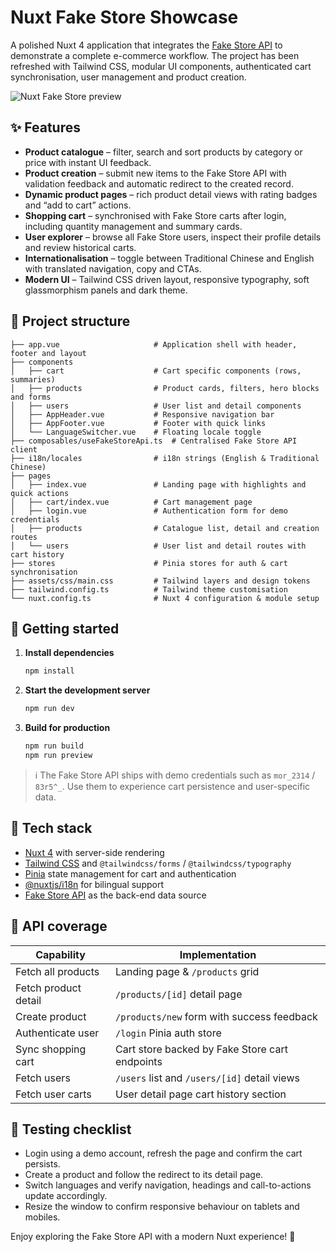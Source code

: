 # Nuxt Fake Store Showcase

A polished Nuxt 4 application that integrates the [Fake Store API](https://fakestoreapi.com/) to demonstrate a complete e-commerce workflow. The project has been refreshed with Tailwind CSS, modular UI components, authenticated cart synchronisation, user management and product creation.

![Nuxt Fake Store preview](https://i.imgur.com/mIOKP43.png)

## ✨ Features

- **Product catalogue** – filter, search and sort products by category or price with instant UI feedback.
- **Product creation** – submit new items to the Fake Store API with validation feedback and automatic redirect to the created record.
- **Dynamic product pages** – rich product detail views with rating badges and “add to cart” actions.
- **Shopping cart** – synchronised with Fake Store carts after login, including quantity management and summary cards.
- **User explorer** – browse all Fake Store users, inspect their profile details and review historical carts.
- **Internationalisation** – toggle between Traditional Chinese and English with translated navigation, copy and CTAs.
- **Modern UI** – Tailwind CSS driven layout, responsive typography, soft glassmorphism panels and dark theme.

## 🧱 Project structure

```
├── app.vue                     # Application shell with header, footer and layout
├── components
│   ├── cart                    # Cart specific components (rows, summaries)
│   ├── products                # Product cards, filters, hero blocks and forms
│   ├── users                   # User list and detail components
│   ├── AppHeader.vue           # Responsive navigation bar
│   ├── AppFooter.vue           # Footer with quick links
│   └── LanguageSwitcher.vue    # Floating locale toggle
├── composables/useFakeStoreApi.ts  # Centralised Fake Store API client
├── i18n/locales                # i18n strings (English & Traditional Chinese)
├── pages
│   ├── index.vue               # Landing page with highlights and quick actions
│   ├── cart/index.vue          # Cart management page
│   ├── login.vue               # Authentication form for demo credentials
│   ├── products                # Catalogue list, detail and creation routes
│   └── users                   # User list and detail routes with cart history
├── stores                      # Pinia stores for auth & cart synchronisation
├── assets/css/main.css         # Tailwind layers and design tokens
├── tailwind.config.ts          # Tailwind theme customisation
└── nuxt.config.ts              # Nuxt 4 configuration & module setup
```

## 🚀 Getting started

1. **Install dependencies**
   ```bash
   npm install
   ```

2. **Start the development server**
   ```bash
   npm run dev
   ```

3. **Build for production**
   ```bash
   npm run build
   npm run preview
   ```

> ℹ️ The Fake Store API ships with demo credentials such as `mor_2314` / `83r5^_`. Use them to experience cart persistence and user-specific data.

## 🧩 Tech stack

- [Nuxt 4](https://nuxt.com/) with server-side rendering
- [Tailwind CSS](https://tailwindcss.com/) and `@tailwindcss/forms` / `@tailwindcss/typography`
- [Pinia](https://pinia.vuejs.org/) state management for cart and authentication
- [@nuxtjs/i18n](https://i18n.nuxtjs.org/) for bilingual support
- [Fake Store API](https://fakestoreapi.com/) as the back-end data source

## 🔐 API coverage

| Capability           | Implementation |
|----------------------|----------------|
| Fetch all products   | Landing page & `/products` grid |
| Fetch product detail | `/products/[id]` detail page |
| Create product       | `/products/new` form with success feedback |
| Authenticate user    | `/login` Pinia auth store |
| Sync shopping cart   | Cart store backed by Fake Store cart endpoints |
| Fetch users          | `/users` list and `/users/[id]` detail views |
| Fetch user carts     | User detail page cart history section |

## 🧪 Testing checklist

- Login using a demo account, refresh the page and confirm the cart persists.
- Create a product and follow the redirect to its detail page.
- Switch languages and verify navigation, headings and call-to-actions update accordingly.
- Resize the window to confirm responsive behaviour on tablets and mobiles.

Enjoy exploring the Fake Store API with a modern Nuxt experience! 🎉
